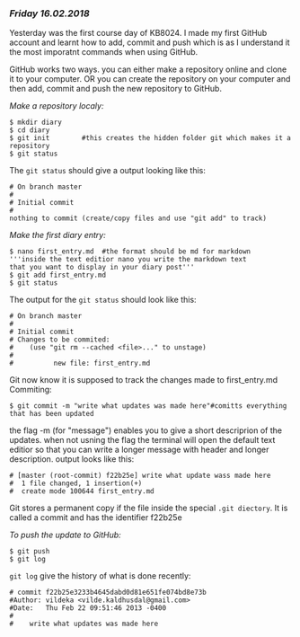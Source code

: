 ### *Friday 16.02.2018*

Yesterday was the first course day of KB8024. I made my first GitHub account and learnt how to add, commit and push
which is as I understand it the most imporatnt commands when using GitHub.


GitHub works two ways. you can either make a repository online and clone it to your computer. OR you can create the repository on your computer and then add, commit and push the new repository to GitHub. 

_Make a repository localy:_
```
$ mkdir diary
$ cd diary
$ git init        #this creates the hidden folder git which makes it a repository
$ git status      
```
The `git status` should give a output looking like this:
```
# On branch master
#
# Initial commit
#
nothing to commit (create/copy files and use "git add" to track)
```
_Make the first diary entry:_
```
$ nano first_entry.md  #the format should be md for markdown
'''inside the text editior nano you write the markdown text 
that you want to display in your diary post'''
$ git add first_entry.md 
$ git status
```
The output for the `git status` should look like this:
```
# On branch master
# 
# Initial commit
# Changes to be commited:
#    (use "git rm --cached <file>..." to unstage)
# 
#          new file: first_entry.md
```
Git now know it is supposed to track the changes made to first_entry.md
Commiting:
```
$ git commit -m "write what updates was made here"#comitts everything that has been updated
```
the flag -m (for "message") enables you to give a short descriprion of the updates. when not usning 
the flag the terminal will open the default text editior so that you can write a longer message 
with header and longer description. 
output looks like this:
```
# [master (root-commit) f22b25e] write what update wass made here
#  1 file changed, 1 insertion(+)
#  create mode 100644 first_entry.md
```
Git stores a permanent copy if the file inside the special `.git diectory`.
It is called a commit and has the identifier f22b25e

_To push the update to GitHub:_
```
$ git push
$ git log
```
`git log` give the history of what is done recently:
```
# commit f22b25e3233b4645dabd0d81e651fe074bd8e73b
#Author: vildeka <vilde.kaldhusdal@gmail.com>
#Date:   Thu Feb 22 09:51:46 2013 -0400
#
#    write what updates was made here
```

